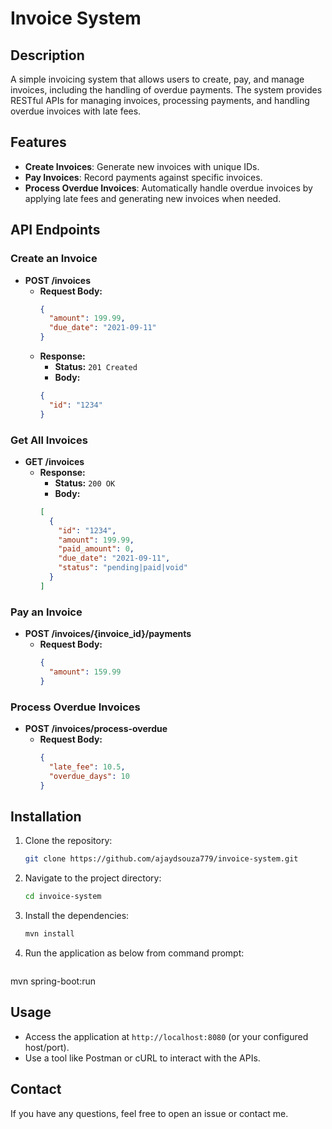 # Invoice System

## Description
A simple invoicing system that allows users to create, pay, and manage invoices, including the handling of overdue payments. The system provides RESTful APIs for managing invoices, processing payments, and handling overdue invoices with late fees. 

## Features
- **Create Invoices**: Generate new invoices with unique IDs.
- **Pay Invoices**: Record payments against specific invoices.
- **Process Overdue Invoices**: Automatically handle overdue invoices by applying late fees and generating new invoices when needed.

## API Endpoints

### Create an Invoice
- **POST /invoices**
  - **Request Body:**
    ```json
    {
      "amount": 199.99,
      "due_date": "2021-09-11"
    }
    ```
  - **Response:**
    - **Status:** `201 Created`
    - **Body:**
    ```json
    {
      "id": "1234"
    }
    ```

### Get All Invoices
- **GET /invoices**
  - **Response:**
    - **Status:** `200 OK`
    - **Body:**
    ```json
    [
      {
        "id": "1234",
        "amount": 199.99,
        "paid_amount": 0,
        "due_date": "2021-09-11",
        "status": "pending|paid|void"
      }
    ]
    ```

### Pay an Invoice
- **POST /invoices/{invoice_id}/payments**
  - **Request Body:**
    ```json
    {
      "amount": 159.99
    }
    ```

### Process Overdue Invoices
- **POST /invoices/process-overdue**
  - **Request Body:**
    ```json
    {
      "late_fee": 10.5,
      "overdue_days": 10
    }
    ```



## Installation
1. Clone the repository:
   ```bash
   git clone https://github.com/ajaydsouza779/invoice-system.git

2. Navigate to the project directory:
   ```bash
   cd invoice-system

3. Install the dependencies:
   ```bash
   mvn install
   
4. Run the application as below from command prompt:
   ```bash
  mvn spring-boot:run

## Usage
- Access the application at `http://localhost:8080` (or your configured host/port).
- Use a tool like Postman or cURL to interact with the APIs.

## Contact
If you have any questions, feel free to open an issue or contact me.
